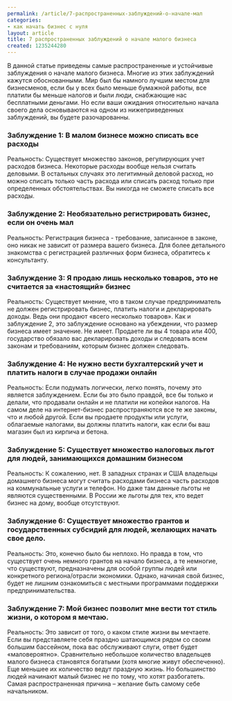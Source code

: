 ```yaml
---
permalink: /article/7-распространенных-заблуждений-о-начале-мал
categories:
- как начать бизнес с нуля
layout: article
title: 7 распространенных заблуждений о начале малого бизнеса
created: 1235244280
---
```

В данной статье приведены самые распространенные и устойчивые заблуждения о начале малого бизнеса. Многие из этих заблуждений кажутся обоснованными. Мир был бы намного лучшим местом для бизнесменов, если бы у всех было меньше бумажной работы, все платили бы меньше налогов и были люди, снабжающие нас бесплатными деньгами. Но если ваши ожидания относительно начала своего дела основываются на одном из нижеприведенных заблуждений, вы будете разочарованны.

### Заблуждение 1: В малом бизнесе можно списать все расходы ###

Реальность: Существует множество законов, регулирующих учет расходов бизнеса. Некоторые расходы вообще нельзя считать деловыми. В остальных случаях это легитимный деловой расход, но можно списать только часть расхода или списать расход только при определенных обстоятельствах. Вы никогда не сможете списать все расходы.

### Заблуждение 2: Необязательно регистрировать бизнес, если он очень мал ###

Реальность: Регистрация бизнеса - требование, записанное в законе, оно никак не зависит от размера вашего бизнеса. Для более детального знакомства с регистрацией различных форм бизнеса, обратитесь к консультанту.

### Заблуждение 3: Я продаю лишь несколько товаров, это не считается за «настоящий» бизнес ###

Реальность: Существует мнение, что в таком случае предприниматель не должен регистрировать бизнес, платить налоги и декларировать доходы. Ведь они продают «всего несколько товаров». Как и заблуждение 2, это заблуждение основано на убеждении, что размер бизнеса имеет значение. Не имеет. Продаете ли вы 4 товара или 400, государство обязало вас декларировать доходы и следовать всем законам и требованиям, которым бизнес должен следовать.

### Заблуждение 4: Не нужно вести бухгалтерский учет и платить налоги в случае продажи онлайн ###

Реальность: Если подумать логически, легко понять, почему это является заблуждением. Если бы это было правдой, все бы только и делали, что продавали онлайн и не платили ни копейки налогов. На самом деле на интернет-бизнес распространяются все те же законы, что и любой другой. Если вы продаете продукты или услуги, облагаемые налогами, вы должны платить налоги, как если бы ваш магазин был из кирпича и бетона.

### Заблуждение 5: Существует множество налоговых льгот для людей, занимающихся домашним бизнесом ###

Реальность: К сожалению, нет. В западных странах и США владельцы домашнего бизнеса могут считать расходами бизнеса часть расходов на коммунальные услуги и телефон. Но даже там данные льготы не являются существенными. В России же льготы для тех, кто ведет бизнес на дому, вообще отсутствуют.

### Заблуждение 6: Существует множество грантов и государственных субсидий для людей, желающих начать свое дело. ###

Реальность: Это, конечно было бы неплохо. Но правда в том, что существует очень немного грантов на начало бизнеса, а те немногие, что существуют, предназначены для особой группы людей или конкретного региона/отрасли экономики. Однако, начиная свой бизнес, будет не лишним ознакомиться с местными программами поддержки предпринимательства.

### Заблуждение 7: Мой бизнес позволит мне вести тот стиль жизни, о котором я мечтаю. ###

Реальность: Это зависит от того, о каком стиле жизни вы мечтаете. Если вы представляете себя праздно шатающимся рядом со своим большим бассейном, пока вас обслуживают слуги, ответ будет «маловероятно». Сравнительно небольшое количество владельцев малого бизнеса становятся богатыми (хотя многие живут обеспеченно). Еще меньшее их количество ведут праздную жизнь. Но большинство людей начинают малый бизнес не по тому, что хотят разбогатеть. Самая распространенная причина – желание быть самому себе начальником.

